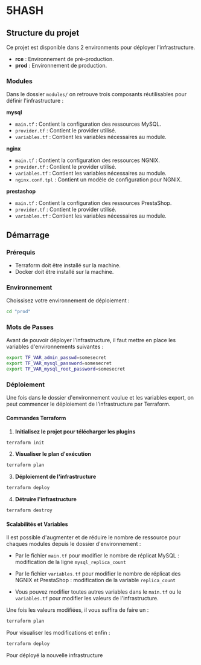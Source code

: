 # 5HASH

## Structure du projet 

Ce projet est disponible dans 2 environments pour déployer l'infrastructure.

*   **rce** : Environnement de pré-production.
*   **prod** : Environnement de production.

### Modules 

Dans le dossier `modules/` on retrouve trois composants réutilisables pour définir l'infrastructure :

**mysql**

*   `main.tf` : Contient la configuration des ressources MySQL.
*   `provider.tf` : Contient le provider utilisé.
*   `variables.tf` : Contient les variables nécessaires au module. 

**nginx**

*   `main.tf` : Contient la configuration des ressources NGNIX.
*   `provider.tf` : Contient le provider utilisé.
*   `variables.tf` : Contient les variables nécessaires au module. 
*   `nginx.conf.tpl` : Contient un modèle de configuration pour NGNIX. 

**prestashop**

*   `main.tf` : Contient la configuration des ressources PrestaShop.
*   `provider.tf` : Contient le provider utilisé.
*   `variables.tf` : Contient les variables nécessaires au module. 


## Démarrage

### Prérequis

*   Terraform doit être installé sur la machine.
*   Docker doit être installé sur la machine.

### Environnement

Choissisez votre environnement de déploiement :

```Bash
cd "prod"
```
### Mots de Passes

Avant de pouvoir déployer l'infrastructure, il faut mettre en place les variables d'environnements suivantes : 

```Bash
export TF_VAR_admin_passwd=somesecret
export TF_VAR_mysql_password=somesecret
export TF_VAR_mysql_root_password=somesecret
```

### Déploiement

Une fois dans le dossier d'environnement voulue et les variables export, on peut commencer le déploiement de l'infrastructure par Terraform.

#### Commandes Terraform 

1. **Initialisez le projet pour télécharger les plugins**
```Bash
terraform init
```
2. **Visualiser le plan d'exécution**
```Bash
terraform plan
```
3. **Déploiement de l'infrastructure**
```Bash
terraform deploy
```
4. **Détruire l'infrastructure**
```Bash
terraform destroy
```

#### Scalabilités et Variables

Il est possible d'augmenter et de réduire le nombre de ressource pour chaques modules depuis le dossier d'environnement : 

*   Par le fichier `main.tf` pour modifier le nombre de réplicat MySQL : modification de la ligne `mysql_replica_count`

*   Par le fichier `variables.tf` pour modifier le nombre de réplicat des NGNIX et PrestaShop : modification de la variable `replica_count`

*   Vous pouvez modifier toutes autres variables dans le `main.tf` ou le `variables.tf` pour modifier les valeurs de l'infrastructure. 

Une fois les valeurs modifiées, il vous suffira de faire un : 
```Bash
terraform plan
```
Pour visualiser les modifications et enfin :
```Bash
terraform deploy
```
Pour déployé la nouvelle infrastructure
